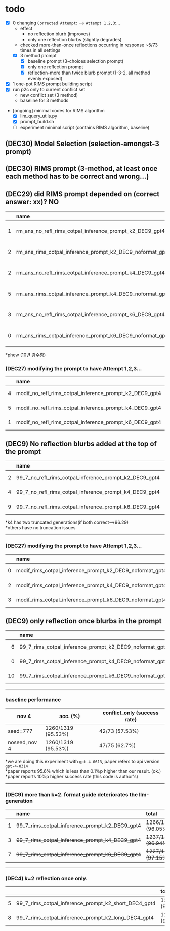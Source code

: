 # todo
- [x] 0 changing `Corrected Attempt`: --> `Attempt 1,2,3`:...
    - effect
        - no reflection blurb (improves)
        - only one reflection blurbs (slightly degrades)
    - checked more-than-once reflections occurring in response ~5/73 times in all settings
    - [x] 3 method prompt
        - [x] baseline prompt (3-choices selection prompt)
        - [x] only one reflection prompt
        - [x] reflection-more than twice blurb prompt (1-3-2, all method evenly exposed)
- [x] 1 one-pot RIMS prompt building script
- [x] run p2c only to current conflict set
    - new conflict set (3 method)
    - baseline for 3 methods
- [ongoing] minimal codes for RIMS algorithm   
    - [x] llm_query_utils.py
    - [x] prompt_build.sh 
    - [ ] experiment minimal script (contains RIMS algorithm, baseline)

## (DEC30) Model Selection (selection-amongst-3 prompt)

## (DEC30) RIMS prompt (3-method, at least once each method has to be correct and wrong...)



## (DEC29) did RIMS prompt depended on (correct answer: xx)? **NO**
|    | name                                                      | total               | conflict_only   | reflect         | nonreflect      |   justfailed |
|---:|:----------------------------------------------------------|:--------------------|:----------------|:----------------|:----------------|-------------:|
|  1 | rm_ans_no_refl_rims_cotpal_inference_prompt_k2_DEC9_gpt4  | 1271/1319 (+3) **(96.36\%)** | 53/73 (72.60\%) | 12/22 (54.55\%) | 41/51 (80.39\%) |            0 |
|  2 | rm_ans_rims_cotpal_inference_prompt_k2_DEC9_noformat_gpt4 | 1267/1319 (-3) (96.06\%) | 49/73 (67.12\%) | 21/34 (61.76\%) | 28/39 (71.79\%) |            0 |
|  2 | rm_ans_no_refl_rims_cotpal_inference_prompt_k4_DEC9_gpt4  | 1266/1319 (-2) (95.98\%) | 48/73 (65.75\%) | 9/18 (50.00\%)  | 39/55 (70.91\%) |            0 |
|  5 | rm_ans_rims_cotpal_inference_prompt_k4_DEC9_noformat_gpt4 | 1269/1319 (+8) (96.21\%) | 51/73 (69.86\%) | 16/22 (72.73\%) | 35/51 (68.63\%) |            0 |
|  3 | rm_ans_no_refl_rims_cotpal_inference_prompt_k6_DEC9_gpt4  | 1264/1319 (-1) (95.83\%) | 46/73 (63.01\%) | 10/19 (52.63\%) | 36/54 (66.67\%) |            0 |
|  0 | rm_ans_rims_cotpal_inference_prompt_k6_DEC9_noformat_gpt4 | 1269/1319 (+4) (96.21\%) | 51/73 (69.86\%) | 18/29 (62.07\%) | 33/44 (75.00\%) |            0 |



*phew (10년 감수함)


### (DEC27) modifying the prompt to have Attempt 1,2,3...
|    | name                                                     | total               | conflict_only   | reflect         | nonreflect      |   justfailed |
|---:|:---------------------------------------------------------|:--------------------|:----------------|:----------------|:----------------|-------------:|
|  4 | modif_no_refl_rims_cotpal_inference_prompt_k2_DEC9_gpt4  | 1268/1319 (96.13\%) | 50/73 (68.49\%) | 12/19 (63.16\%) | 38/54 (70.37\%) |            0 |
|  5 | modif_no_refl_rims_cotpal_inference_prompt_k4_DEC9_gpt4  | 1268/1319 (96.13\%) | 50/73 (68.49\%) | 13/19 (68.42\%) | 37/54 (68.52\%) |            0 |
|  1 | modif_no_refl_rims_cotpal_inference_prompt_k6_DEC9_gpt4  | 1265/1319 (95.91\%) | 47/73 (64.38\%) | 15/26 (57.69\%) | 32/47 (68.09\%) |            0 |

## (DEC9) No reflection blurbs added at the top of the prompt
|    | name                                                    | total               | conflict_only   | reflect         | nonreflect      |   justfailed |
|---:|:--------------------------------------------------------|:--------------------|:----------------|:----------------|:----------------|-------------:|
|  2 | 99_7_no_refl_rims_cotpal_inference_prompt_k2_DEC9_gpt4  | 1264/1319 (95.83\%) | 46/73 (63.01\%) | 8/19 (42.11\%)  | 38/54 (70.37\%) |            0 |
|  4 | 99_7_no_refl_rims_cotpal_inference_prompt_k4_DEC9_gpt4  | 1265/1319 (95.91\%) | 47/73 (64.38\%) | 8/17 (47.06\%)  | 39/56 (69.64\%) |            0 |
|  9 | 99_7_no_refl_rims_cotpal_inference_prompt_k6_DEC9_gpt4  | 1260/1319 (95.53\%) | 42/73 (57.53\%) | 11/25 (44.00\%) | 31/48 (64.58\%) |            0 |
*k4 has two truncated generations(if both correct-->96.29)  
*others have no truncation issues

----

### (DEC27) modifying the prompt to have Attempt 1,2,3...
|    | name                                                     | total               | conflict_only   | reflect         | nonreflect      |   justfailed |
|---:|:---------------------------------------------------------|:--------------------|:----------------|:----------------|:----------------|-------------:|
|  0 | modif_rims_cotpal_inference_prompt_k2_DEC9_noformat_gpt4 | 1259/1319 (95.45\%) | 41/73 (56.16\%) | 16/36 (44.44\%) | 25/37 (67.57\%) |            0 |
|  2 | modif_rims_cotpal_inference_prompt_k4_DEC9_noformat_gpt4 | 1261/1319 (95.60\%) | 43/73 (58.90\%) | 11/21 (52.38\%) | 32/52 (61.54\%) |            0 |
|  3 | modif_rims_cotpal_inference_prompt_k6_DEC9_noformat_gpt4 | 1266/1319 (95.98\%) | 48/73 (65.75\%) | 15/26 (57.69\%) | 33/47 (70.21\%) |            0 |


## (DEC9) only reflection once blurbs in the prompt

|    | name                                                    | total               | conflict_only   | reflect         | nonreflect      |   justfailed |
|---:|:--------------------------------------------------------|:--------------------|:----------------|:----------------|:----------------|-------------:|
|  6 | 99_7_rims_cotpal_inference_prompt_k2_DEC9_noformat_gpt4 | 1270/1319 (96.29\%) | 52/73 (71.23\%) | 19/30 (63.33\%) | 33/43 (76.74\%) |            0 |
|  0 | 99_7_rims_cotpal_inference_prompt_k4_DEC9_noformat_gpt4 | 1263/1319 (95.75\%) | 45/73 (61.64\%) | 6/15 (40.00\%)  | 39/58 (67.24\%) |            0 |
| 10 | 99_7_rims_cotpal_inference_prompt_k6_DEC9_noformat_gpt4 | 1265/1319 (95.91\%) | 47/73 (64.38\%) | 18/29 (62.07\%) | 29/44 (65.91\%) |            0 |

----
### baseline performance 
|nov 4 | acc. (\%) | conflict_only (success rate) | 
|-|-|-|
|  seed=777 | 1260/1319 (95.53\%) | 42/73 (57.53\%) |
|  noseed, nov 4   | 1260/1319 (95.53\%) | 47/75 (62.7\%) | 

*we are doing this experiment with `gpt-4-0613`, paper refers to api version `gpt-4-0314`  
*paper reports 95.6\% which is less than 0.1\%p higher than our result. (ok.)
*paper reports 10\%p higher success rate (this code is author's)   

----

### (DEC9) more than k=2. format guide deteriorates the llm-generation

|    | name                                                    | total               | conflict_only   | reflect         | nonreflect      |   justfailed |
|---:|:--------------------------------------------------------|:--------------------|:----------------|:----------------|:----------------|-------------:|
|  1 | 99_7_rims_cotpal_inference_prompt_k2_DEC9_gpt4          | 1266/1318 (96.05\%) | 48/72 (66.67\%) | 11/23 (47.83\%) | 37/49 (75.51\%) |            1 |
|  3 | ~~99_7_rims_cotpal_inference_prompt_k4_DEC9_gpt4~~          | ~~1237/1276 (96.94\%)~~ | ~~19/30 (63.33\%)~~ | ~~6/10 (60.00\%)~~  | ~~13/20 (65.00\%)~~ |           43 |
|  7 | ~~99_7_rims_cotpal_inference_prompt_k6_DEC9_gpt4~~          | ~~1227/1263 (97.15\%)~~ | ~~9/17 (52.94\%)~~  | ~~4/7 (57.14\%)~~   | ~~5/10 (50.00\%)~~  |           56 |




----

### (DEC4) k=2 reflection once only. 

|    |                                                         | total               | conflict_only   | reflect         | nonreflect      |   justfailed |
|---:|:--------------------------------------------------------|:--------------------|:----------------|:----------------|:----------------|-------------:|
|  5 | 99_7_rims_cotpal_inference_prompt_k2_short_DEC4_gpt4    | 1261/1319 (95.60\%) | 43/73 (58.90\%) | 11/23 (47.83\%) | 32/50 (64.00\%) |            0 |
|  8 | 99_7_rims_cotpal_inference_prompt_k2_long_DEC4_gpt4     | 1264/1319 (95.83\%) | 46/73 (63.01\%) | 17/33 (51.52\%) | 29/40 (72.50\%) |            0 |



